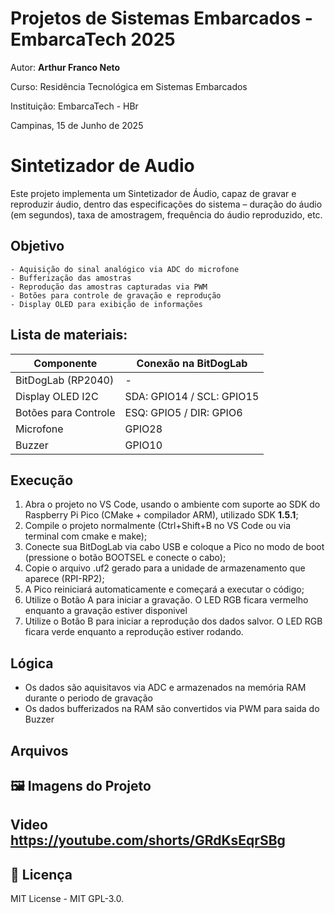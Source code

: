 
# Projetos de Sistemas Embarcados - EmbarcaTech 2025

Autor: **Arthur Franco Neto**

Curso: Residência Tecnológica em Sistemas Embarcados

Instituição: EmbarcaTech - HBr

Campinas, 15 de Junho de 2025

# Sintetizador de Audio

Este projeto implementa um Sintetizador de Áudio, capaz de gravar e reproduzir áudio, dentro das especificações do sistema – duração do áudio (em segundos), taxa de amostragem, frequência do áudio reproduzido, etc.

## Objetivo

	- Aquisição do sinal analógico via ADC do microfone
	- Bufferização das amostras
	- Reprodução das amostras capturadas via PWM
	- Botões para controle de gravação e reprodução
	- Display OLED para exibição de informações

##  Lista de materiais: 

| Componente            | Conexão na BitDogLab      |
|-----------------------|---------------------------|
| BitDogLab (RP2040)    | -                         |
| Display OLED I2C      | SDA: GPIO14 / SCL: GPIO15 |
| Botões para Controle  | ESQ: GPIO5  / DIR: GPIO6  |
| Microfone			    | GPIO28 					|
| Buzzer			    | GPIO10 					|

## Execução

1. Abra o projeto no VS Code, usando o ambiente com suporte ao SDK do Raspberry Pi Pico (CMake + compilador ARM), utilizado SDK **1.5.1**;
2. Compile o projeto normalmente (Ctrl+Shift+B no VS Code ou via terminal com cmake e make);
3. Conecte sua BitDogLab via cabo USB e coloque a Pico no modo de boot (pressione o botão BOOTSEL e conecte o cabo);
4. Copie o arquivo .uf2 gerado para a unidade de armazenamento que aparece (RPI-RP2);
5. A Pico reiniciará automaticamente e começará a executar o código;
6. Utilize o Botão A para iniciar a gravação. O LED RGB ficara vermelho enquanto a gravação estiver disponivel
7. Utilize o Botão B para iniciar a reprodução dos dados salvor. O LED RGB ficara verde enquanto a reprodução estiver rodando.

## Lógica

- Os dados são aquisitavos via ADC e armazenados na memória RAM durante o periodo de gravação
- Os dados bufferizados na RAM são convertidos via PWM para saida do Buzzer

##  Arquivos


## 🖼️ Imagens do Projeto

Video https://youtube.com/shorts/GRdKsEqrSBg
---

## 📜 Licença
MIT License - MIT GPL-3.0.
